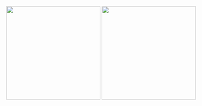 <!-- 
- 🔭 I’m currently working on ...
  - 🌱 I’m currently learning ...
  - 👯 I’m looking to collaborate on ...
  - 🤔 I’m looking for help with ...
  - 💬 Ask me about ...
  - 📫 How to reach me: ...
  - 😄 Pronouns: ...
  - ⚡ Fun fact: ...
-->

<div>
  <a href="https://github.com/EstevaoLocks"></a>
  <img height="250em" src="https://github-readme-stats.vercel.app/api?username=estevaolocks&show_icons=true&theme=catppuccin_latte#gh-dark-mode-only&bg_color=fffefe" />
  <img height="250em" src="https://github-readme-stats.vercel.app/api/top-langs/?username=estevaolocks&layout=donut&langs_count=8&exclude_repo=Aulas_PA&theme=catppuccin_latte" />
</div>
